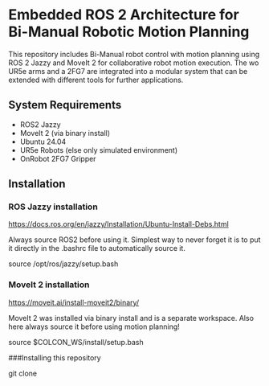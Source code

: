 # Embedded ROS 2 Architecture for Bi-Manual Robotic Motion Planning
This repository includes Bi-Manual robot control with motion planning using ROS 2 Jazzy and MoveIt 2 for collaborative robot motion execution. The wo UR5e arms and a 2FG7 are integrated into a modular system that can be extended with different tools for further applications.

## System Requirements
- ROS2 Jazzy
- MoveIt 2 (via binary install)
- Ubuntu 24.04
- UR5e Robots (else only simulated environment)
- OnRobot 2FG7 Gripper

## Installation
### ROS Jazzy installation 

https://docs.ros.org/en/jazzy/Installation/Ubuntu-Install-Debs.html

Always source ROS2 before using it. Simplest way to never forget it is to put it directly in the .bashrc file to automatically source it.

source /opt/ros/jazzy/setup.bash

### MoveIt 2 installation

https://moveit.ai/install-moveit2/binary/

MoveIt 2 was installed via binary install and is a separate workspace. Also here always source it before using motion planning! 

source $COLCON_WS/install/setup.bash

###Installing this repository

git clone 



